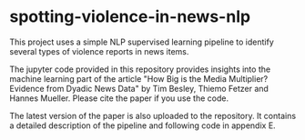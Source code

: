 # spotting-violence-in-news-nlp
This project uses a simple NLP supervised learning pipeline to identify several types of violence reports in news items.

The jupyter code provided in this repository provides insights into the machine learning part of the article "How Big is the Media Multiplier? Evidence from
Dyadic News Data" by Tim Besley, Thiemo Fetzer and Hannes Mueller. Please cite the paper if you use the code.

The latest version of the paper is also uploaded to the repository. It contains a detailed description of the pipeline and following code in appendix E.
